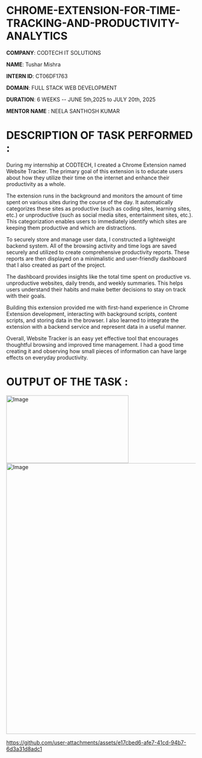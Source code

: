 # CHROME-EXTENSION-FOR-TIME-TRACKING-AND-PRODUCTIVITY-ANALYTICS

**COMPANY**: CODTECH IT SOLUTIONS

**NAME**: Tushar Mishra

**INTERN ID**: CT06DF1763

**DOMAIN**: FULL STACK WEB DEVELOPMENT

**DURATION**: 6 WEEKS -- JUNE 5th,2025 to JULY 20th, 2025

**MENTOR NAME** : NEELA SANTHOSH KUMAR

# DESCRIPTION OF TASK PERFORMED :
During my internship at CODTECH, I created a Chrome Extension named Website Tracker. The primary goal of this extension is to educate users about how they utilize their time on the internet and enhance their productivity as a whole.

The extension runs in the background and monitors the amount of time spent on various sites during the course of the day. It automatically categorizes these sites as productive (such as coding sites, learning sites, etc.) or unproductive (such as social media sites, entertainment sites, etc.). This categorization enables users to immediately identify which sites are keeping them productive and which are distractions.

To securely store and manage user data, I constructed a lightweight backend system. All of the browsing activity and time logs are saved securely and utilized to create comprehensive productivity reports. These reports are then displayed on a minimalistic and user-friendly dashboard that I also created as part of the project.

The dashboard provides insights like the total time spent on productive vs. unproductive websites, daily trends, and weekly summaries. This helps users understand their habits and make better decisions to stay on track with their goals.

Building this extension provided me with first-hand experience in Chrome Extension development, interacting with background scripts, content scripts, and storing data in the browser. I also learned to integrate the extension with a backend service and represent data in a useful manner.

Overall, Website Tracker is an easy yet effective tool that encourages thoughtful browsing and improved time management. I had a good time creating it and observing how small pieces of information can have large effects on everyday productivity.

# OUTPUT OF THE TASK :
<img width="325" height="180" alt="Image" src="https://github.com/user-attachments/assets/caf4e330-2c83-47c9-8df5-2c5e65158270" />

<img width="1366" height="720" alt="Image" src="https://github.com/user-attachments/assets/2aacec06-f519-47d8-9dca-401ef62fe2cf" />

https://github.com/user-attachments/assets/e17cbed6-afe7-41cd-94b7-6d3a31d8adc1

